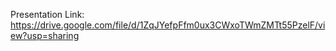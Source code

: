 Presentation Link: https://drive.google.com/file/d/1ZqJYefpFfm0ux3CWxoTWmZMTt55PzelF/view?usp=sharing